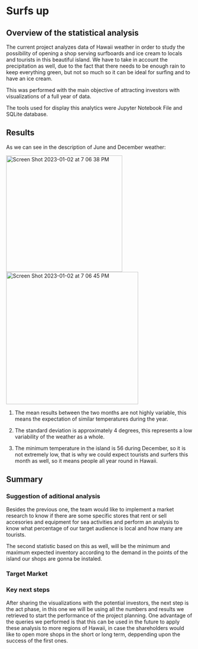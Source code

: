# Surfs up

## Overview of the statistical analysis

The current project analyzes data of Hawaii weather in order to study the possibility of opening a shop serving surfboards and ice cream to locals and tourists in this beautiful island. We have to take in account the precipitation as well, due to the fact that there needs to be enough rain to keep everything green, but not so much so it can be ideal for surfing and to have an ice cream.

This was performed with the main objective of attracting investors with visualizations of a full year of data. 

The tools used for display this analytics were Jupyter Notebook File and SQLite database.  

## Results 

As we can see in the description of June and December weather:

<img width="314" alt="Screen Shot 2023-01-02 at 7 06 38 PM" src="https://user-images.githubusercontent.com/113856917/210288794-9372745a-96f9-4c0f-a651-f54d3aaf52e6.png">

<img width="357" alt="Screen Shot 2023-01-02 at 7 06 45 PM" src="https://user-images.githubusercontent.com/113856917/210288798-65f6d565-67f6-48e5-8d2b-1820bf3d4fe8.png">

1. The mean results between the two months are not highly variable, this means the expectation of similar temperatures during the year. 

2. The standard deviation is approximately 4 degrees, this represents a low variability of the weather as a whole. 

3. The minimum temperature in the island is 56 during December, so it is not extremely low, that is why we could expect tourists and surfers this month as well, so it means people all year round in Hawaii. 


## Summary 

### Suggestion of aditional analysis 

Besides the previous one, the team would like to implement a market research to know if there are some specific stores that rent or sell accesories and equipment for sea activities and perform an analysis to know what percentage of our target audience is local and how many are tourists.

The second statistic based on this as well, will be the minimum and maximum expected inventory according to the demand in the points of the island our shops are gonna be instaled.

### Target Market 


### Key next steps 

After sharing the visualizations with the potential investors, the next step is the act phase, in this one we will be using all the numbers and results we retrieved to start the performance of the project planning. One advantage of the queries we performed is that this can be used in the future to apply these analysis to more regions of Hawaii, in case the shareholders would like to open more shops in the short or long term, deppending upon the success of the first ones. 


